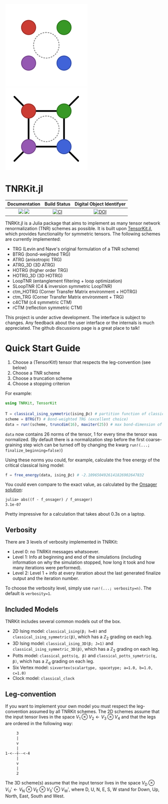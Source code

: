 ![TNRKit Logo](https://github.com/VictorVanthilt/TNRKit.jl/blob/master/docs/src/assets/logo-dark.svg#gh-dark-mode-only)
![TNRKit Logo](https://github.com/VictorVanthilt/TNRKit.jl/blob/master/docs/src/assets/logo.svg#gh-light-mode-only)

# TNRKit.jl
| **Documentation** | **Build Status** | **Digital Object Identifyer** |
|:-----------------:|:----------------:|:----------------:|
| [![][docs-stable-img]][docs-stable-url] [![][docs-dev-img]][docs-dev-url] | [![CI][ci-img]][ci-url] | [![DOI][doi-img]][doi-url] |

[docs-stable-img]: https://img.shields.io/badge/docs-stable-blue.svg
[docs-stable-url]: https://VictorVanthilt.github.io/TNRKit.jl/stable

[docs-dev-img]: https://img.shields.io/badge/docs-dev-blue.svg
[docs-dev-url]: https://VictorVanthilt.github.io/TNRKit.jl/dev

[ci-img]: https://github.com/VictorVanthilt/TNRKit.jl/actions/workflows/CI.yml/badge.svg
[ci-url]: https://github.com/VictorVanthilt/TNRKit.jl/actions/workflows/CI.yml

[doi-img]: https://zenodo.org/badge/DOI/10.5281/zenodo.16836270.svg
[doi-url]: https://doi.org/10.5281/zenodo.16836270

TNRKit.jl is a Julia package that aims to implement as many tensor network renormalization (TNR) schemes as possible.
It is built upon
[TensorKit.jl](https://github.com/jutho/TensorKit.jl), which provides functionality for symmetric tensors.
The following schemes are currently implemented:

- TRG (Levin and Nave's original formulation of a TNR scheme) 
- BTRG (bond-weighted TRG)
- ATRG (anisotropic TRG)
- ATRG_3D (3D ATRG)
- HOTRG (higher order TRG)
- HOTRG_3D (3D HOTRG)
- LoopTNR (entanglement filtering + loop optimization)
- SLoopTNR (C4 & inversion symmetric LoopTNR)
- ctm_HOTRG (Corner Transfer Matrix environment + HOTRG)
- ctm_TRG (Corner Transfer Matrix environment + TRG)
- c4CTM (c4 symmetric CTM)
- rCTM (reflection symmetric CTM)

This project is under active development. The interface is subject to changes. Any feedback about the user interface or the internals is much appreciated. The github discussions page is a great place to talk!

# Quick Start Guide

1. Choose a (TensorKit!) tensor that respects the leg-convention (see below)
2. Choose a TNR scheme
3. Choose a truncation scheme
4. Choose a stopping criterion

For example:

```julia
using TNRKit, TensorKit

T = classical_ising_symmetric(ising_βc) # partition function of classical Ising model at the critical point
scheme = BTRG(T) # Bond-weighted TRG (excellent choice)
data = run!(scheme, truncdim(16), maxiter(25)) # max bond-dimension of 16, for 25 iterations
```

`data` now contains 26 norms of the tensor, 1 for every time the tensor was normalized. (By default there is a normalization step before the first coarse-graining step wich can be turned off by changing the kwarg `run!(...; finalize_beginning=false)`)

Using these norms you could, for example, calculate the free energy of the critical classical Ising model:
```Julia
f = free_energy(data, ising_βc) # -2.1096504926141826902647832
```
You could even compare to the exact value, as calculated by the [Onsager solution](https://en.wikipedia.org/wiki/Ising_model#:~:text=Onsager%27s%20exact%20solution):

```julia-repl
julia> abs((f - f_onsager) / f_onsager)
3.1e-07
```

Pretty impressive for a calculation that takes about 0.3s on a laptop.

## Verbosity

There are 3 levels of verbosity implemented in TNRKit:

- Level 0: no TNRKit messages whatsoever.
- Level 1: Info at beginning and end of the simulations (including information on why the simulation stopped, how long it took and how many iterations were performed).
- Level 2: Level 1 + info at every iteration about the last generated finalize output and the iteration number.

To choose the verbosity level, simply use `run!(...; verbosity=n)`. The default is `verbosity=1`.

## Included Models
TNRKit includes several common models out of the box.
- 2D Ising model: `classical_ising(β; h=0)` and `classical_ising_symmetric(β)`, which has a $ℤ_2$ grading on each leg.
- 3D Ising model: `classical_ising_3D(β; J=1)` and `classical_ising_symmetric_3D(β)`, which has a $ℤ_2$ grading on each leg.
- Potts model: `classical_potts(q, β)` and `classical_potts_symetric(q, β)`, which has a $ℤ_q$ grading on each leg.
- Six Vertex model: `sixvertex(scalartype, spacetype; a=1.0, b=1.0, c=1.0)`
- Clock model: `classical_clock`

## Leg-convention

If you want to implement your own model you must respect the leg-convention assumed by all TNRKit schemes. The 2D schemes assume that the input tensor lives in the space $V_1 \otimes V_2 \leftarrow V_3 \otimes V_4$ and that the legs are ordered in the following way:
```
     3
     |
     v
     |
1-<--┼--<-4
     |
     v
     |
     2
```

The 3D scheme(s) assume that the input tensor lives in the space $V_{\text{D}} \otimes V_{\text{U}} \prime \leftarrow V_{\text{N}} \otimes V_{\text{E}} \otimes V_{\text{S}} \prime \otimes V_{\text{W}} \prime$, where D, U, N, E, S, W stand for Down, Up, North, East, South and West.
